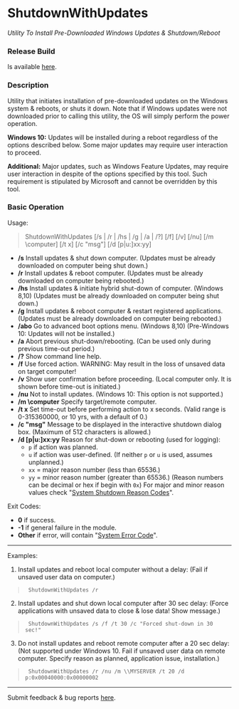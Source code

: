 # ShutdownWithUpdates
*Utility To Install Pre-Downloaded Windows Updates &amp; Shutdown/Reboot*

### Release Build

Is available [here](https://dennisbabkin.com/utilities/#ShutdownWithUpdates).

### Description

Utility that initiates installation of pre-downloaded updates on the Windows system & reboots,
or shuts it down. Note that if Windows updates were not downloaded prior to calling this utility,
the OS will simply perform the power operation.

**Windows 10:** Updates will be installed during a reboot regardless of the options described below.
            Some major updates may require user interaction to proceed.

**Additional:** Major updates, such as Windows Feature Updates, may require user interaction in despite
            of the options specified by this tool. Such requirement is stipulated by Microsoft and
            cannot be overridden by this tool.

### Basic Operation

Usage:
> ShutdownWithUpdates [/s | /r | /hs | /g | /a | /?] [/f] [/v] [/nu] [/m \\computer] [/t x] [/c "msg"] [/d [p|u:]xx:yy]

-  **/s**    Install updates & shut down computer.
         (Updates must be already downloaded on computer being shut down.)
-  **/r**    Install updates & reboot computer.
         (Updates must be already downloaded on computer being rebooted.)
-  **/hs**   Install updates & initiate hybrid shut-down of computer. (Windows 8,10)
         (Updates must be already downloaded on computer being shut down.)
-  **/g**    Install updates & reboot computer & restart registered applications.
         (Updates must be already downloaded on computer being rebooted.)
-  **/abo**  Go to advanced boot options menu. (Windows 8,10)
         (Pre-Windows 10: Updates will not be installed.)
-  **/a**    Abort previous shut-down/rebooting.
         (Can be used only during previous time-out period.)
-  **/?**    Show command line help.
-  **/f**    Use forced action.
         WARNING: May result in the loss of unsaved data on target computer!
-  **/v**    Show user confirmation before proceeding.
         (Local computer only. It is shown before time-out is initiated.)
-  **/nu**   Not to install updates.
         (Windows 10: This option is not supported.)
-  **/m \\computer**    Specify target/remote computer.
-  **/t x**  Set time-out before performing action to x seconds.
         (Valid range is 0-315360000, or 10 yrs, with a default of 0.)
-  **/c "msg"**      Message to be displayed in the interactive shutdown dialog box.
                 (Maximum of 512 characters is allowed.)
-  **/d [p|u:]xx:yy**  Reason for shut-down or rebooting (used for logging):
   -  `p` if action was planned.
   -  `u` if action was user-defined.
      (If neither `p` or `u` is used, assumes unplanned.)
   -  `xx` = major reason number (less than 65536.)
   -  `yy` = minor reason number (greater than 65536.)
                        (Reason numbers can be decimal or hex if begin with `0x`)
        For major and minor reason values check "[System Shutdown Reason Codes](https://docs.microsoft.com/en-us/windows/desktop/shutdown/system-shutdown-reason-codes)".

Exit Codes:
- **0**      if success.
- **-1**     if general failure in the module.
- **Other**  if error, will contain "[System Error Code](https://docs.microsoft.com/en-us/windows/desktop/debug/system-error-codes)".

-------------

Examples:
1. Install updates and reboot local computer without a delay:
    (Fail if unsaved user data on computer.)

>      ShutdownWithUpdates /r

2. Install updates and shut down local computer after 30 sec delay:
    (Force applications with unsaved data to close & lose data! Show message.)

>      ShutdownWithUpdates /s /f /t 30 /c "Forced shut-down in 30 sec!"

3. Do not install updates and reboot remote computer after a 20 sec delay:
    (Not supported under Windows 10. Fail if unsaved user data on remote computer.
    Specify reason as planned, application issue, installation.)

>      ShutdownWithUpdates /r /nu /m \\MYSERVER /t 20 /d p:0x00040000:0x00000002


--------------


Submit feedback & bug reports [here](https://www.dennisbabkin.com/sfb/?what=info&name=ShutdownWithUpdates).


